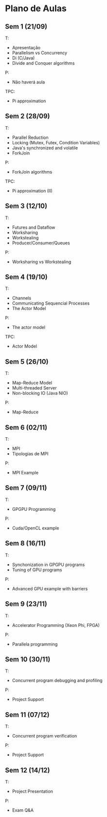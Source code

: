 Plano de Aulas
==============


Sem 1 (21/09)
-------------

T:

* Apresentação
* Parallelism vs Concurrency
* Di (C/Java)
* Divide and Conquer algorithms

P:

* Não haverá aula

TPC:

* Pi approximation

Sem 2 (28/09)
-------------

T:

* Parallel Reduction
* Locking (Mutex, Futex, Condition Variables)
* Java's synchronized and volatile
* ForkJoin

P:

* ForkJoin algorithms

TPC: 

* Pi approximation (II)

Sem 3 (12/10)
-------------

T:

* Futures and Dataflow
* Worksharing
* Workstealing
* Producer/Consumer/Queues

P:

* Worksharing vs Workstealing

Sem 4 (19/10)
-------------

T:

* Channels
* Communicating Sequencial Processes
* The Actor Model

P:

* The actor model

TPC: 

* Actor Model

Sem 5 (26/10)
-------------

T:

* Map-Reduce Model
* Multi-threaded Server
* Non-blocking IO (Java NIO)


P:

* Map-Reduce

Sem 6 (02/11)
-------------

T:

* MPI
* Tipologias de MPI

P:

* MPI Example


Sem 7 (09/11)
-------------

T:

* GPGPU Programming

P:

* Cuda/OpenCL example

Sem 8 (16/11)
-------------

T:

* Synchonization in GPGPU programs
* Tuning of GPU programs

P:

* Advanced GPU example with barriers

Sem 9 (23/11)
-------------

T:

* Accelerator Programming (Xeon Phi, FPGA)

P:

* Parallela programming

Sem 10 (30/11)
-------------

T:

* Concurrent program debugging and profiling

P:

* Project Support

Sem 11 (07/12)
-------------

T:

* Concurrent program verification

P:

* Project Support

Sem 12 (14/12)
-------------

T:

* Project Presentation

P:

* Exam Q&A



